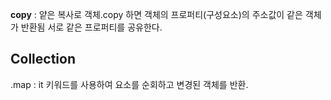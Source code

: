 **copy** : 얕은 복사로 객체.copy 하면 객체의 프로퍼티(구성요소)의 주소값이 같은 객체가 반환됨 서로 같은 프로퍼티를 공유한다.










## Collection

.map : it 키워드를 사용하여 요소를 순회하고 변경된 객체를 반환.
```

```